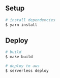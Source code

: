 ## Setup

```bash
# install dependencies
$ yarn install
```

## Deploy

```bash
# build
$ make build

# deploy to aws
$ serverless deploy
```